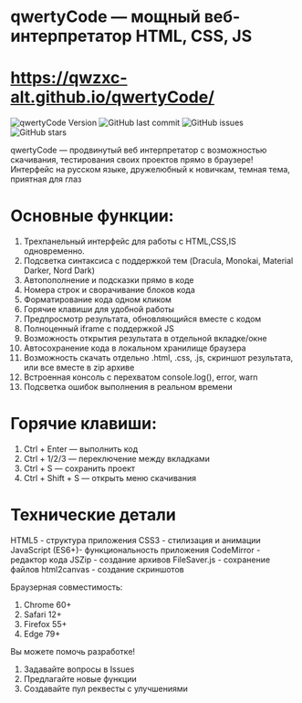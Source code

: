 # qwertyCode — мощный веб-интерпретатор HTML, CSS, JS
# https://qwzxc-alt.github.io/qwertyCode/
![qwertyCode Version](https://img.shields.io/badge/qwertyCode-v2.0-blue)
![GitHub last commit](https://img.shields.io/github/last-commit/qwzxc-alt/qwertycode)
![GitHub issues](https://img.shields.io/github/issues/qwzxc-alt/qwertycode)
![GitHub stars](https://img.shields.io/github/stars/qwzxc-alt/qwertycode?style=social)

qwertyCode — продвинутый веб интерпретатор с возможностью скачивания, тестирования своих проектов прямо в браузере!
Интерфейс на русском языке, дружелюбный к новичкам, темная тема, приятная для глаз

# Основные функции:
1. Трехпанельный интерфейс для работы с HTML,CSS,IS одновременно.
2. Подсветка синтаксиса с поддержкой тем (Dracula, Monokai, Material Darker, Nord Dark)
3. Автопополнение и подсказки прямо в коде
4. Номера строк и сворачивание блоков кода
5. Форматирование кода одном кликом
6. Горячие клавиши для удобной работы
7. Предпросмотр результата, обновляющийся вместе с кодом
8. Полноценный iframe с поддержкой JS
9. Возможность открытия результата в отдельной вкладке/окне
10. Автосохранение кода в локальном хранилище браузера
11. Возможность скачать отдельно .html, .css, .js, скриншот результата, или все вместе в zip архиве
12. Встроенная консоль с перехватом console.log(), error, warn
13. Подсветка ошибок выполнения в реальном времени

# Горячие клавиши:
1. Ctrl + Enter — выполнить код
2. Ctrl  + 1/2/3 — переключение между вкладками
3. Ctrl + S — сохранить проект
4. Ctrl + Shift + S — открыть меню скачивания

# Технические детали
HTML5 - структура приложения
CSS3 - стилизация и анимации
JavaScript (ES6+)- функциональность приложения
CodeMirror - редактор кода
JSZip - создание архивов
FileSaver.js - сохранение файлов
html2canvas - создание скриншотов

Браузерная совместимость:
1. Chrome 60+
2. Safari 12+
3. Firefox 55+
4. Edge 79+

Вы можете помочь разработке!
1. Задавайте вопросы в Issues
2. Предлагайте новые функции
3. Создавайте пул реквесты с улучшениями
